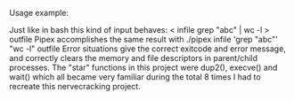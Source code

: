 Usage example:

Just like in bash this kind of input behaves: < infile grep "abc" | wc -l > outfile
Pipex accomplishes the same result with ./pipex infile 'grep "abc"' "wc -l" outfile
Error situations give the correct exitcode and error message, and correctly clears the memory and file descriptors in parent/child processes. 
The "star" functions in this project were dup2(), execve() and wait() which all became very familiar during the total 8 times I had to recreate this nervecracking project.

